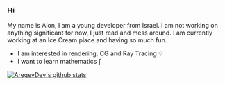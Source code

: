 ### Hi

My name is Alon, I am a young developer from Israel. I am not working on anything significant for now, I just read and mess around. I am currently working at an Ice Cream place and having so much fun.

* I am interested in rendering, CG and Ray Tracing 💡
* I want to learn mathematics ∫

[![AregevDev's github stats](https://github-readme-stats.vercel.app/api?username=aregevdev&theme=merko)](https://github.com/anuraghazra/github-readme-stats)
